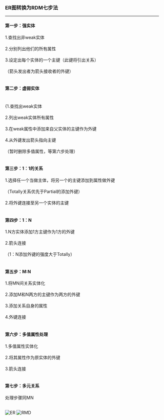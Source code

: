 ### ER图转换为RDM七步法　
***
#### 第一步：强实体　　　　　　　　　　　　　　　　　　　　　　　　　　　　　　　　　　　　　　　　　
1.查找出非weak实体 <br/><br/>
2.分别列出他们的所有属性 <br/><br/>
3.设定出每个实体的一个主键（此键将引出关系） <br/><br/>
（箭头发出者为箭头接收者的外键） <br/><br/>


#### 第二步：虚弱实体 　　　　　　　　　　　　　　　　　　　　　　　　　　　　　　　　　　
{1.查找出weak实体 <br/><br/>
2.列出weak实体所有属性 <br/><br/>
3.在weak属性中添加来自父实体的主键作为外键 <br/><br/>
4.从外键发出箭头指向主键 <br/><br/>
（暂时删除多值属性，等第六步处理） <br/><br/>

#### 第三步：1：1的关系
1.选择任一个当做主体，将另一个的主键添加到属性做外键 <br/><br/>
（Totally关系优先于Partial的添加外键） <br/><br/>
2.将外键连接至另一个实体的主键 <br/><br/>

#### 第四步：1：N 
1.N方实体添加1方主键作为1方的外键 <br/><br/>
2.箭头连接 <br/><br/>
（1：N添加外键的强度大于Totally） <br/><br/>

#### 第五步：M:N 
1.将MN间关系实体化 <br/><br/>
2.添加M和N两方的主键作为两方的外键 <br/><br/>
3.添加关系自身的属性 <br/><br/>
4.外键连接 <br/><br/>

#### 第六步：多值属性处理 
1.多值属性实体化 <br/><br/>
2.将其属性作为原实体的外键 <br/><br/>
3.箭头连接 <br/><br/>

#### 第七步：多元关系
处理步骤同MN <br/><br/>

![ER](https://i.loli.net/2019/09/24/RoHu32GdkjrcCMb.jpg)
![RMD](https://i.loli.net/2019/09/24/9oxhDvRAW3VbBum.jpg)
